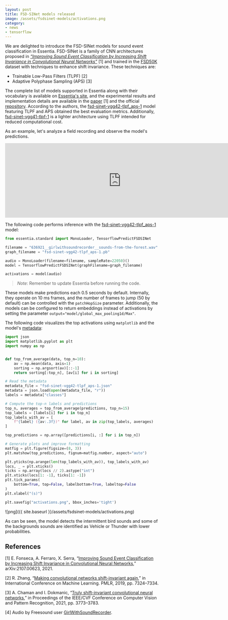 ```yaml
---
layout: post
title: FSD-SINet models released
image: /assets/fsdsinet-models/activations.png
category:
- news
- tensorflow
---
```


We are delighted to introduce the FSD-SINet models for sound event classification in Essentia.
FSD-SINet is a family of CNN architectures proposed in [*“Improving Sound Event Classification by Increasing Shift Invariance in Convolutional Neural Networks”*](https://arxiv.org/abs/2107.00623) [1] and trained in the [FSD50K](https://zenodo.org/record/4060432) dataset with techniques to enhance shift invariance.
These techniques are:
 - Trainable Low-Pass Filters (TLPF) [2]
 - Adaptive Polyphase Sampling (APS) [3]

The complete list of models supported in Essentia along with their vocabulary is available on [Essentia's site](https://essentia.upf.edu/models.html#fsd-sinet), and the experimental results and implementation details are available in the [paper](https://arxiv.org/abs/2107.00623) [1] and the official [repository](https://github.com/edufonseca/shift_sec).
According to the authors, the [fsd-sinet-vgg42-tlpf_aps-1](https://essentia.upf.edu/models/audio-event-recognition/fsd-sinet/fsd-sinet-vgg42-tlpf_aps-1.pb) model featuring TLPF and APS obtained the best evaluation metrics.
Additionally, [fsd-sinet-vgg41-tlpf-1](https://essentia.upf.edu/models/audio-event-recognition/fsd-sinet/fsd-sinet-vgg41-tlpf-1.pb) is a lighter architecture using TLPF intended for reduced computational cost.

As an example, let's analyze a field recording and observe the model's predictions.

<iframe frameborder="0" scrolling="no" src="https://freesound.org/embed/sound/iframe/636921/simple/large/" width="760" height="245"></iframe>

The following code performs inference with the [fsd-sinet-vgg42-tlpf_aps-1](https://essentia.upf.edu/models/audio-event-recognition/fsd-sinet/fsd-sinet-vgg42-tlpf_aps-1.pb) model:

```python
from essentia.standard import MonoLoader, TensorflowPredictFSDSINet

filename = "636921__girlwithsoundrecorder__sounds-from-the-forest.wav"
graph_filename = "fsd-sinet-vgg42-tlpf_aps-1.pb"

audio = MonoLoader(filename=filename, sampleRate=22050)()
model = TensorflowPredictFSDSINet(graphFilename=graph_filename)

activations = model(audio)
```
> *Note*: Remember to update Essentia before running the code.

These models make predictions each 0.5 seconds by default.
Internally, they operate on 10 ms frames, and the number of frames to jump (50 by default) can be controlled with the `patchHopSize` parameter.
Additionally, the models can be configured to return embeddings instead of activations by setting the parameter `output="model/global_max_pooling1d/Max"`.

The following code visualizes the top activations using `matplotlib` and the model's [metadata](https://essentia.upf.edu/models/audio-event-recognition/fsd-sinet/fsd-sinet-vgg42-tlpf_aps-1.json):

```python
import json
import matplotlib.pyplot as plt
import numpy as np


def top_from_average(data, top_n=10):
    av = np.mean(data, axis=1)
    sorting = np.argsort(av)[::-1]
    return sorting[:top_n], [av[i] for i in sorting]

# Read the metadata
metadata_file = "fsd-sinet-vgg42-tlpf_aps-1.json"
metadata = json.load(open(metadata_file, "r"))
labels = metadata["classes"]

# Compute the top-n labels and predictions
top_n, averages = top_from_average(predictions, top_n=15)
top_labels = [labels[i] for i in top_n]
top_labels_with_av = [
    f"{label} ({av:.3f})" for label, av in zip(top_labels, averages)
]

top_predictions = np.array([predictions[i, :] for i in top_n])

# Generate plots and improve formatting
matfig = plt.figure(figsize=(8, 3))
plt.matshow(top_predictions, fignum=matfig.number, aspect="auto")

plt.yticks(np.arange(len(top_labels_with_av)), top_labels_with_av)
locs, _ = plt.xticks()
ticks = np.array(locs // 2).astype("int")
plt.xticks(locs[1: -1], ticks[1: -1])
plt.tick_params(
    bottom=True, top=False, labelbottom=True, labeltop=False
)
plt.xlabel("(s)")

plt.savefig("activations.png", bbox_inches='tight')
```

![png]({{ site.baseurl }}/assets/fsdsinet-models/activations.png)

As can be seen, the model detects the intermittent bird sounds and some of the backgrounds sounds are identified as Vehicle or Thunder with lower probabilities.

## References

[1] E. Fonseca, A. Ferraro, X. Serra, “[Improving Sound Event Classification by Increasing Shift Invariance in Convolutional Neural Networks](https://arxiv.org/abs/2107.00623),” arXiv:2107.00623, 2021.

[2] R. Zhang, “[Making convolutional networks shift-invariant again](https://arxiv.org/abs/1904.11486),” in International Conference on Machine Learning. PMLR, 2019, pp. 7324–7334.

[3] A. Chaman and I. Dokmanic, “[Truly shift-invariant convolutional neural networks](https://arxiv.org/abs/2011.14214),” in Proceedings of the IEEE/CVF Conference on Computer Vision and Pattern Recognition, 2021, pp. 3773–3783.

[4] Audio by Freesound user [GirlWithSoundRecorder](https://freesound.org/people/GirlWithSoundRecorder/sounds/636921/).
